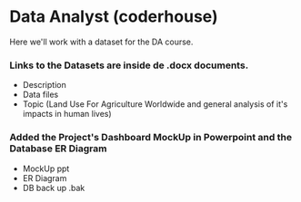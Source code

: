 # Data Analyst (coderhouse)

 Here we'll work with a dataset for the DA course.
 
 
 ### Links to the Datasets are inside de .docx documents.
 - Description
 - Data files
 - Topic (Land Use For Agriculture Worldwide and general analysis of it's impacts in human lives)

### Added the Project's Dashboard MockUp in Powerpoint and the Database ER Diagram
- MockUp ppt
- ER Diagram
- DB back up .bak
